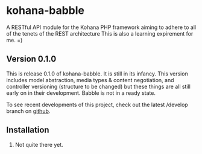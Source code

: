 kohana-babble
=============
A RESTful API module for the Kohana PHP framework
aiming to adhere to all of the tenets of the REST architecture This is also a
learning expirement for me. =)

## Version 0.1.0
This is release 0.1.0 of kohana-babble. It is still in its infancy. This
version includes model abstraction, media types & content negotiation, and
controller versioning (structure to be changed) but these things are all still
early on in their development. Babble is not in a ready state.

To see recent developments of this project, check out the latest /develop
branch on [github](https://github.com/shideon/kohana-babble).

## Installation
1. Not quite there yet.
